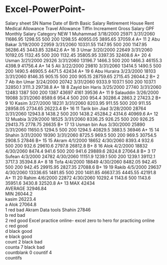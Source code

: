 # Excel-PowerPoint-
Salary sheet
SN	Name	Date of Birth	Basic Salary	Retirement	House Rent	Medical Allowance	Travel Allowance	Tiffin	Increament	Gross Salary	GPF	Monthly Salary	Category		NEW
1	Muhammad	3/18/2000	25971	3/31/2060	11686.95	1298.55	500	200	1298.55	40955.05	3895.65	37059.4	A+		11
2	Abu Bakar	3/19/2000	22959	3/31/2060	10331.55	1147.95	500	200	1147.95	36286.45	3443.85	32842.6	A+		16
3	Umar	3/20/2000	22649	3/31/2060	10192.05	1132.45	500	200	1132.45	35805.95	3397.35	32408.6	A+		20
4	Usman	3/21/2000	29326	3/31/2060	13196.7	1466.3	500	200	1466.3	46155.3	4398.9	41756.4	A+		14
5	Ali	3/22/2000	29810	3/31/2060	13414.5	1490.5	500	200	1490.5	46905.5	4471.5	42434	A+		19
6	Abu Huraira	3/23/2000	18103	3/31/2060	8146.35	905.15	500	200	905.15	28759.65	2715.45	26044.2	B+		2
7	Ab ibn Umar	3/24/2000	20742	3/31/2060	9333.9	1037.1	500	200	1037.1	32850.1	3111.3	29738.8	A+		18
8	Zayid bin Haris	3/25/2000	27740	3/31/2060	12483	1387	500	200	1387	43697	4161	39536	A+		11
9	Salauddin	3/26/2000	19088	3/31/2060	8589.6	954.4	500	200	954.4	30286.4	2863.2	27423.2	B+		9
10	Kasim	3/27/2000	18231	3/31/2060	8203.95	911.55	500	200	911.55	28958.05	2734.65	26223.4	B+		16
11	Tarik bin Jiad	3/28/2000	28764	3/31/2060	12943.8	1438.2	500	200	1438.2	45284.2	4314.6	40969.6	A+		12
12	Muabia	3/29/2000	18525	3/31/2060	8336.25	926.25	500	200	926.25	29413.75	2778.75	26635	B+		17
13	Usman bin Aus	3/30/2000	25890	3/31/2060	11650.5	1294.5	500	200	1294.5	40829.5	3883.5	36946	A+		15
14	Shahin	3/31/2000	19390	3/31/2060	8725.5	969.5	500	200	969.5	30754.5	2908.5	27846	B+		15
15	Akram	4/1/2000	18652	4/30/2060	8393.4	932.6	500	200	932.6	29610.6	2797.8	26812.8	B+		8
16	Alok	4/2/2000	18832	4/30/2060	8474.4	941.6	500	200	941.6	29889.6	2824.8	27064.8	B+		3
17	Sufean	4/3/2000	24782	4/30/2060	11151.9	1239.1	500	200	1239.1	39112.1	3717.3	35394.8	A+		8
18	Tofa	4/4/2000	18849	4/30/2060	8482.05	942.45	500	200	942.45	29915.95	2827.35	27088.6	B+		19
19	Rakib	4/5/2000	29637	4/30/2060	13336.65	1481.85	500	200	1481.85	46637.35	4445.55	42191.8	A+		11
20	Rahim	4/6/2000	22872	4/30/2060	10292.4	1143.6	500		1143.6	35951.6	3430.8	32520.8	A+		13
											MAX	42434			
											AVERAGE	32946.84			
											MIN	26044.2			
											kasim	26223.4			
		a									Alok	27064.8			
		1		red	bad		Akram		Data tools		Shahin	27846			
		b		red	bad										
		2		red	good		Excel practice online- excel zero to hero for practicing online								
		c		red	good										
		d		black	good										
		e		black	good										
	count	2		black	bad										
	counta	7		black	bad										
	countblank	0		countif	4										
				countifs											
